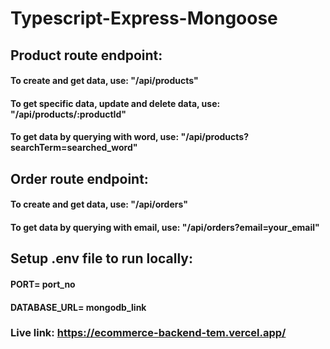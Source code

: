 # Typescript-Express-Mongoose

## Product route endpoint:
#### To create and get data, use: "/api/products"
#### To get specific data, update and delete data, use: "/api/products/:productId"
#### To get data by querying with word, use: "/api/products?searchTerm=searched_word"

## Order route endpoint:
#### To create and get data, use: "/api/orders"
#### To get data by querying with email, use: "/api/orders?email=your_email"

## Setup .env file to run locally:
#### PORT= port_no
#### DATABASE_URL= mongodb_link

### Live link: https://ecommerce-backend-tem.vercel.app/
